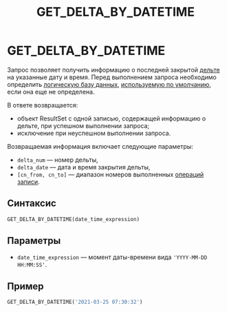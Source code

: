 ﻿---
layout: default
title: GET_DELTA_BY_DATETIME
nav_order: 20
parent: Запросы SQL+
grand_parent: Справочная информация
has_children: false
has_toc: false
---

# GET_DELTA_BY_DATETIME

Запрос позволяет получить информацию о последней закрытой [дельте](../../../Обзор_понятий_компонентов_и_связей/Основные_понятия/Дельта/Дельта.md) 
на указанные дату и время. Перед выполнением запроса необходимо определить 
[логическую базу данных](../../../Обзор_понятий_компонентов_и_связей/Основные_понятия/Логическая_база_данных/Логическая_база_данных.md), 
[используемую по умолчанию](../../../Работа_с_системой/Другие_функции/Определение_логической_БД_по_умолчанию/Определение_логической_БД_по_умолчанию.md), 
если она еще не определена.

В ответе возвращается:
*   объект ResultSet c одной записью, содержащей информацию о дельте, при успешном выполнении запроса;
*   исключение при неуспешном выполнении запроса.

Возвращаемая информация включает следующие параметры:
*   `delta_num` — номер дельты,
*   `delta_date` — дата и время закрытия дельты,
*   `[cn_from, cn_to]` — диапазон номеров выполненных [операций записи](../../../Обзор_понятий_компонентов_и_связей/Основные_понятия/Операция_записи/Операция_записи.md).

## Синтаксис

```sql
GET_DELTA_BY_DATETIME(date_time_expression)
```

## Параметры

*   `date_time_expression` — момент даты-времени вида `'YYYY-MM-DD HH:MM:SS'`.

## Пример

```sql
GET_DELTA_BY_DATETIME('2021-03-25 07:30:32')
```